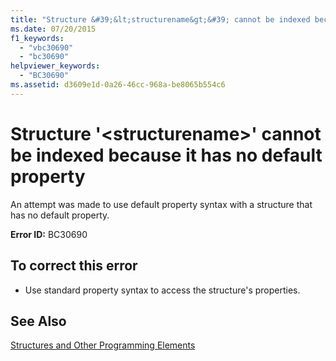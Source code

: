 ```yaml
---
title: "Structure &#39;&lt;structurename&gt;&#39; cannot be indexed because it has no default property"
ms.date: 07/20/2015
f1_keywords: 
  - "vbc30690"
  - "bc30690"
helpviewer_keywords: 
  - "BC30690"
ms.assetid: d3609e1d-0a26-46cc-968a-be8065b554c6
---
```

# Structure &#39;&lt;structurename&gt;&#39; cannot be indexed because it has no default property
An attempt was made to use default property syntax with a structure that has no default property.  
  
 **Error ID:** BC30690  
  
## To correct this error  
  
-   Use standard property syntax to access the structure's properties.  
  
## See Also  

 [Structures and Other Programming Elements](../../visual-basic/programming-guide/language-features/data-types/structures-and-other-programming-elements.md)  
 
